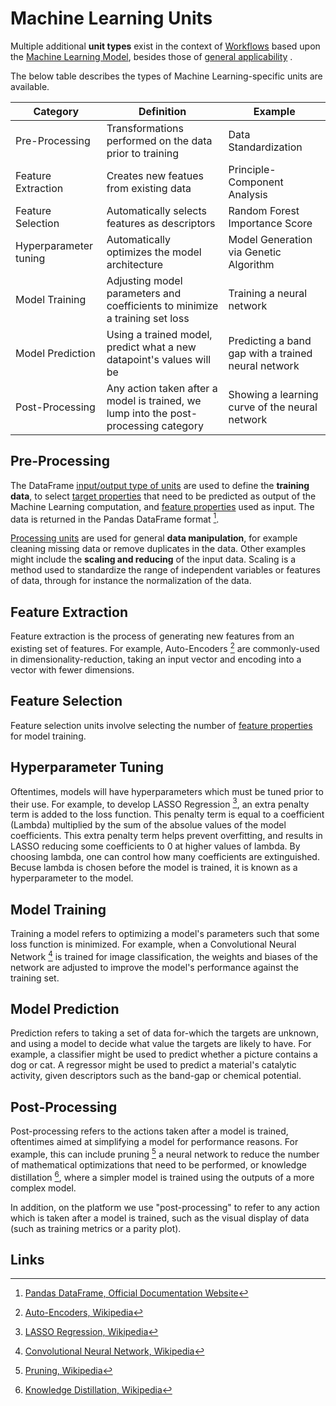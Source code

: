# Machine Learning Units

Multiple additional **unit types** exist in the context of [Workflows](../../workflows/overview.md) based upon
the [Machine Learning Model](overview.md), besides those of [general applicability](../../workflows/components/units.md)
.

The below table describes the types of Machine Learning-specific units are available.

| Category             | Definition                                                                           | Example                                            |
| -------------------- | ------------------------------------------------------------------------------------ | -------------------------------------------------- |
| Pre-Processing       | Transformations performed on the data prior to training                              | Data Standardization                               |
| Feature Extraction   | Creates new featues from existing data                                               | Principle-Component Analysis                       |
| Feature Selection    | Automatically selects features as descriptors                                        | Random Forest Importance Score                     |
| Hyperparameter tuning| Automatically optimizes the model architecture                                       | Model Generation via Genetic Algorithm             |
| Model Training       | Adjusting model parameters and coefficients to minimize a training set loss          | Training a neural network                          |
| Model Prediction     | Using a trained model, predict what a new datapoint's values will be                 | Predicting a band gap with a trained neural network|
| Post-Processing      | Any action taken after a model is trained, we lump into the post-processing category | Showing a learning curve of the neural network     |

## Pre-Processing

The DataFrame [input/output type of units](../../workflows/components/units.md#i/o) are used to define the **training
data**, to select [target properties](../../properties/classification/machine-learning.md) that need to be predicted as
output of the Machine Learning computation,
and [feature properties](../../properties/classification/machine-learning.md) used as input. The data is returned in the
Pandas DataFrame format [^1].

[Processing units](../../workflows/components/units.md#processing) are used for general **data manipulation**, for
example cleaning missing data or remove duplicates in the data. Other examples might include the **scaling and
reducing** of the input data. Scaling is a method used to standardize the range of independent variables or features of
data, through for instance the normalization of the data.

## Feature Extraction

Feature extraction is the process of generating new features from an existing set of features. For
example, Auto-Encoders [^2] are commonly-used in dimensionality-reduction,
taking an input vector and encoding into a vector with fewer dimensions.

## Feature Selection

Feature selection units involve selecting the number
of [feature properties](../../properties/classification/machine-learning.md) for model training.

## Hyperparameter Tuning

Oftentimes, models will have hyperparameters which must be tuned prior to their use. For example, to
develop LASSO Regression [^3], an extra penalty term is added to the loss
function. This penalty term is equal to a coefficient (Lambda) multiplied by the sum of the absolue values of the model
coefficients. This extra penalty term helps prevent overfitting, and results in LASSO reducing some coefficients to 0 at
higher values of lambda. By choosing lambda, one can control how many coefficients are extinguished. Becuse lambda is
chosen before the model is trained, it is known as a hyperparameter to the model.

## Model Training

Training a model refers to optimizing a model's parameters such that some loss function is minimized. For example, when
a Convolutional Neural Network [^4] is trained for image
classification, the weights and biases of the network are adjusted to improve the model's performance against the
training set.

## Model Prediction

Prediction refers to taking a set of data for-which the targets are unknown, and using a model to decide what value the
targets are likely to have. For example, a classifier might be used to predict whether a picture contains a dog or cat.
A regressor might be used to predict a material's catalytic activity, given descriptors such as the band-gap or chemical
potential.

## Post-Processing

Post-processing refers to the actions taken after a model is trained, oftentimes aimed at simplifying a model for
performance reasons. For example, this can
include pruning [^5] a neural network to reduce the
number of mathematical optimizations that need to be performed,
or knowledge distillation [^6], where a simpler model is trained
using the outputs of a more complex model.

In addition, on the platform we use "post-processing" to refer to any action which is taken after a model is trained,
such as the visual display of data (such as training metrics or a parity plot).

## Links

[^1]: [Pandas DataFrame, Official Documentation Website](https://pandas.pydata.org/pandas-docs/stable/dsintro.html#dataframe)

[^2]: [Auto-Encoders, Wikipedia](https://en.wikipedia.org/wiki/Autoencoder)

[^3]: [LASSO Regression, Wikipedia](https://en.wikipedia.org/wiki/Lasso_(statistics))

[^4]: [Convolutional Neural Network, Wikipedia](https://en.wikipedia.org/wiki/Convolutional_neural_network)

[^5]: [Pruning, Wikipedia](https://en.wikipedia.org/wiki/Pruning_(artificial_neural_network))

[^6]: [Knowledge Distillation, Wikipedia](https://en.wikipedia.org/wiki/Knowledge_distillation)
